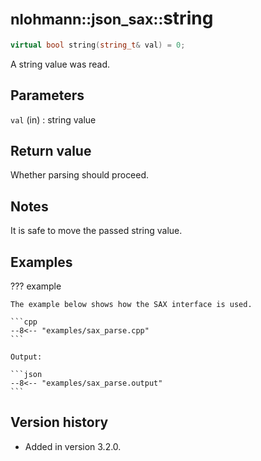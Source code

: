 # <small>nlohmann::json_sax::</small>string

```cpp
virtual bool string(string_t& val) = 0;
```

A string value was read.

## Parameters

`val` (in)
:   string value

## Return value

Whether parsing should proceed.

## Notes

It is safe to move the passed string value.

## Examples

??? example

    The example below shows how the SAX interface is used.

    ```cpp
    --8<-- "examples/sax_parse.cpp"
    ```

    Output:

    ```json
    --8<-- "examples/sax_parse.output"
    ```

## Version history

- Added in version 3.2.0.
